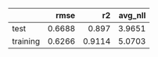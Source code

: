 |          |   rmse |     r2 |   avg_nll |
|:---------|-------:|-------:|----------:|
| test     | 0.6688 | 0.897  |    3.9651 |
| training | 0.6266 | 0.9114 |    5.0703 |